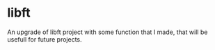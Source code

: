 # libft
An upgrade of libft project with some function that I made, that will be usefull for future projects.

